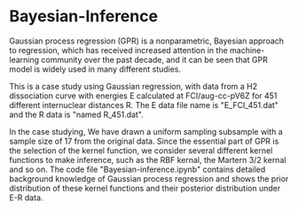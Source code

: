 # Bayesian-Inference
Gaussian process regression (GPR) is a nonparametric, Bayesian approach to regression, which has received increased attention in the machine-learning community over the past decade, and it can be seen that GPR model is widely used in many different studies.  

This is a case study using Gaussian regression, with data from a H2 dissociation curve with energies E calculated at FCI/aug-cc-pV6Z for 451 different internuclear distances R. The E data file name is "E_FCI_451.dat" and the R data is "named R_451.dat".   

In the case studying, We have drawn a uniform sampling subsample with a sample size of 17 from the original data.  Since the essential part of GPR is the selection of the kernel function, we consider several different kernel functions to make inference, such as the RBF kernal, the Martern 3/2 kernal and so on. The code file "Bayesian-inference.ipynb" contains detailed background knowledge of Gaussian process regression and shows the prior distribution of these kernel functions and their posterior distribution under E-R data.
